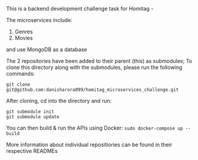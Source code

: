 This is a backend development challenge task for Homitag - 

The microservices include:
1. Genres
2. Movies

and use MongoDB as a database
 
The 2 repositories have been added to their parent (this) as submodules; To clone this directory along with the submodules, please run the following commands: 
```
git clone git@github.com:danisharora099/homitag_microservices_challenge.git
```
After cloning, cd into the directory and run:
```
git submodule init
git submodule update
```

You can then build & run the APIs using Docker:
``
sudo docker-compose up --build
``

More information about individual repositiories can be found in their respective READMEs
